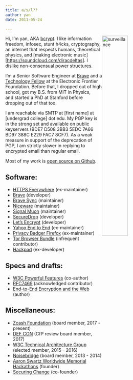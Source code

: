 ```yaml
---
title: a/s/l??
author: yan
date: 2011-05-24

---
```

[<img class="wp-image-592 alignright" src="https://zyan.scripts.mit.edu/blog/wp-content/uploads/2013/05/surveillance-576x1024.jpg" alt="surveillance" style="width:40%; display:flex; float: right;" srcset="https://zyan.scripts.mit.edu/blog/wp-content/uploads/2013/05/surveillance-576x1024.jpg 576w, https://zyan.scripts.mit.edu/blog/wp-content/uploads/2013/05/surveillance-169x300.jpg 169w, https://zyan.scripts.mit.edu/blog/wp-content/uploads/2013/05/surveillance.jpg 585w" sizes="(max-width: 282px) 100vw, 282px" />][1]
Hi, I&#8217;m yan, AKA [bcrypt][2]. I like information freedom, infosec, stunt h4cks, cryptography, an internet that respects humans, theoretical physics, and [making electronic music][https://soundcloud.com/diracdeltas]. I dislike non-consensual power structures.


I&#8217;m a Senior Software Engineer at [Brave][3] and a [Technology Fellow][4] at the Electronic Frontier Foundation. Before that, I dropped out of high school, got my B.S. from MIT in Physics, and started a PhD at Stanford before dropping out of that too.

I am reachable via SMTP at [first name] at [undergrad college] dot edu. My PGP key is in the strong set and available on public keyservers (BDE7 D508 3BB3 5EDC 7A66  BD97 388C E229 FAC7 8CF7). As a weak measure in support of the deprecation of PGP, I am strictly slower in replying to encrypted email than regular email.

Most of my work is <a href="https://github.com/diracdeltas" target="_blank">open source on Github</a>.

## Software:
  <ul>
    <li>
      <a href="https://eff.org/https-everywhere">HTTPS Everywhere</a> (ex-maintainer)
    </li>
    <li>
      <a href="https://github.com/brave/browser-laptop">Brave</a> (developer)
    </li>
    <li>
      <a href="https://github.com/brave/sync">Brave Sync</a> (maintainer)
    </li>
    <li>
      <a href="https://diracdeltas.github.io/niceware/">Niceware</a> (maintainer)
    </li>
    <li>
      <a href="https://github.com/diracdeltas/signal-muon">Signal Muon</a> (maintainer)
    </li>
    <li>
      <a href="https://pressfreedomfoundation.org/securedrop">SecureDrop</a> (developer)
    </li>
    <li>
      <a href="https://letsencrypt.org/">Let’s Encrypt</a> (developer)
    </li>
    <li>
      <a href="https://github.com/yahoo/end-to-end">Yahoo End to End</a> (ex-maintainer)
    </li>
    <li>
      <a href="https://github.com/efforg/privacybadgerfirefox">Privacy Badger Firefox</a> (ex-maintainer)
    </li>
    <li>
      <a href="https://torproject.org/">Tor Browser Bundle</a> (infrequent contributor)
    </li>
    <li>
      <a href="https://hackpad.com/">Hackpad</a> (ex-developer)
    </li>
  </ul>

## Specs and drafts:
  <ul>
    <li>
      <a href="http://www.w3.org/TR/powerful-features/">W3C Powerful Features</a> (co-author)
    </li>
    <li>
      <a href="https://tools.ietf.org/html/rfc7469">RFC7469</a> (acknowledged contributor)
    </li>
    <li>
      <a href="http://www.w3.org/2001/tag/doc/encryption-finding/">End-to-End Encryption and the Web</a> (author)
    </li>
  </ul>

## Miscellaneous:
  <ul>
    <li>
      <a href="http://z.cash.foundation/">Zcash Foundation</a> (board member, 2017 - present)
    </li>
    <li>
      <a href="https://www.defcon.org/">DEF CON</a> (CfP review board member, 2017)
    </li>
    <li>
      <a href="http://www.w3.org/2001/tag/">W3C Technical Architecture Group</a> (elected member, 2015 - 2016)
    </li>
    <li>
      <a href="https://noisebridge.net/">Noisebridge</a> (board member, 2013 - 2014)
    </li>
    <li>
      <a href="http://aaronswartzhackathon.org/">Aaron Swartz Worldwide Memorial Hackathons</a> (founder)
    </li>
    <li>
      <a href="http://securingchange.org/">Securing Change</a> (co-founder)
    </li>
  </ul>

 [1]: https://zyan.scripts.mit.edu/blog/wp-content/uploads/2013/05/surveillance.jpg
 [2]: https://twitter.com/bcrypt
 [3]: https://brave.com
 [4]: https://www.eff.org/about/staff/yan-zhu-0
 [5]: http://web.mit.edu/zyan/www/zyan.txt
